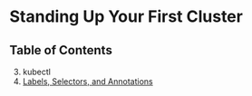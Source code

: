 # Standing Up Your First Cluster

## Table of Contents

3. kubectl
4. [Labels, Selectors, and Annotations](04_labels_selectors_annotations.md)